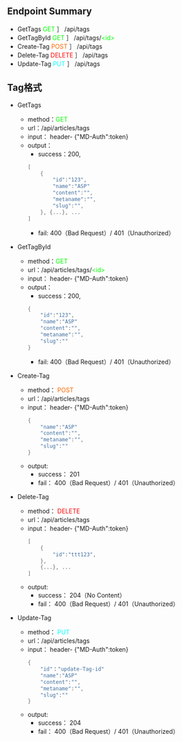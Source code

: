 ## Endpoint Summary
- GetTags<font color=#00FF00> GET </font>］ /api/tags
- GetTagById<font color=#00FF00> GET </font>］ /api/tags/<font color=#00FF00>\<id\></font>
- Create-Tag<font color=#FF6600> POST </font>］ /api/tags
- Delete-Tag<font color=#FF0000> DELETE </font>］ /api/tags
- Update-Tag<font color=#00FFFF> PUT </font>］ /api/tags


## Tag格式
- GetTags
    - method：<font color=#00FF00>GET</font>
    - url：/api/articles/tags
    - input： header- {"MD-Auth":token}
    - output：
        - success：200, 
        ```c
        [
            {
                "id":"123",
                "name":"ASP"
                "content":"",
                "metaname":"",
                "slug":"",
            }, {...}, ...
        ]
        ```
        - fail: 400（Bad Request）/ 401（Unauthorized）

- GetTagById
    - method：<font color=#00FF00>GET</font>
    - url：/api/articles/tags/<font color=#00FF00>\<id\></font>
    - input： header- {"MD-Auth":token}
    - output：
        - success：200, 
        ```c
        {
            "id":"123",
            "name":"ASP"
            "content":"",
            "metaname":"",
            "slug":""
        }
        ```
        - fail: 400（Bad Request）/ 401（Unauthorized）

- Create-Tag
    - method：<font color=#FF6600> POST </font>
    - url：/api/articles/tags
    - input： header- {"MD-Auth":token}
        ```c
        {
            "name":"ASP"
            "content":"",
            "metaname":"",
            "slug":""
        }
        ```
    - output: 
        - success： 201
        - fail： 400（Bad Request）/ 401（Unauthorized）

- Delete-Tag
    - method：<font color=#FF0000> DELETE </font>
    - url：/api/articles/tags
    - input： header- {"MD-Auth":token}
        ```c
        [
            {
                "id":"ttt123",
            }, 
            {...}, ...
        ]
        ```
    - output: 
        - success： 204（No Content）
        - fail： 400（Bad Request）/ 401（Unauthorized）

- Update-Tag
    - method：<font color=#00FFFF> PUT </font>
    - url：/api/articles/tags
    - input： header- {"MD-Auth":token}
        ```c
        {
            "id"："update-Tag-id"
            "name":"ASP"
            "content":"",
            "metaname":"",
            "slug":""
        }
        ```
    - output: 
        - success： 204
        - fail： 400（Bad Request）/ 401（Unauthorized）